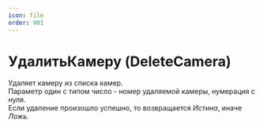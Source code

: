 ```yaml
---
icon: file
order: 901
---
```


# УдалитьКамеру (DeleteCamera)

Удаляет камеру из списка камер.  
Параметр один с типом число - номер удаляемой камеры, нумерация с нуля.  
Если удаление произошло успешно, то возвращается *Истина*, иначе *Ложь*.
